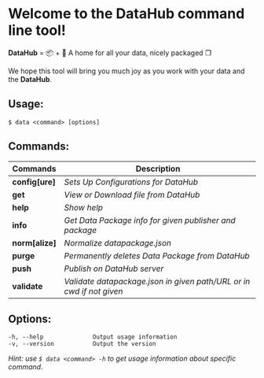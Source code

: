 
# Welcome to the **DataHub** command line tool!

**DataHub** = 📦  + 🐘  A home for all your data, nicely packaged ❒

We hope this tool will bring you much joy as you work with your data and the **DataHub**.

## Usage:

```
$ data <command> [options]
```

## Commands:

Commands | Description
--- | ---
**config[ure]** | *Sets Up Configurations for DataHub*
**get** | *View or Download file from DataHub*
**help** | *Show help*
**info** | *Get Data Package info for given publisher and package*
**norm[alize]** | *Normalize datapackage.json*
**purge** | *Permanently deletes Data Package from DataHub*
**push** | *Publish on DataHub server*
**validate** | *Validate datapackage.json in given path/URL or in cwd if not given*

## Options:

```
-h, --help              Output usage information
-v, --version           Output the version
```


*Hint: use `$ data <command> -h` to get usage information about specific command.*
